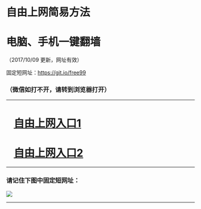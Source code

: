 ﻿# 自由上网简易方法

# 电脑、手机一键翻墙

（2017/10/09 更新，网址有效）

固定短网址：https://git.io/free99

### （微信如打不开，请转到浏览器打开）


***





# &nbsp;&nbsp; <a href="http://ft673731464.fwq-tz-1001.info/fwqtz01.html?t=100900131191 " target="_blank">自由上网入口1</a>
# &nbsp;&nbsp; <a href="http://ft27606120.fwq-tz-1002.info/fwqtz02.html?t=100900111836 " target="_blank">自由上网入口2</a>
***

### 请记住下图中固定短网址：

<img src="https://s3-us-west-2.amazonaws.com/fwq-1001/yjfq-20170905okok.png" /> 


***

